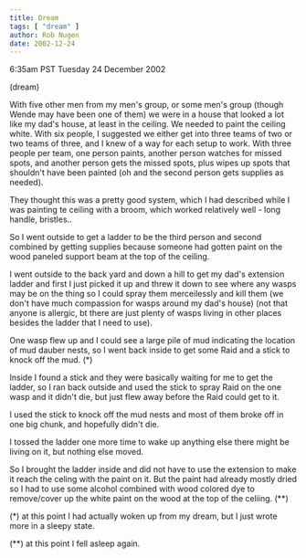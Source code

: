 ```yaml
---
title: Dream
tags: [ "dream" ]
author: Rob Nugen
date: 2002-12-24
---
```


<p class=date>6:35am PST Tuesday 24 December 2002</p>

<p class=note>(dream)</p>

<p class=dream>With five other men from my men's group, or some men's
group (though Wende may have been one of them) we were in a house that
looked a lot like my dad's house, at least in the ceiling.  We needed
to paint the ceiling white.  With six people, I suggested we either
get into three teams of two or two teams of three, and I knew of a way
for each setup to work.  With three people per team, one person
paints, another person watches for missed spots, and another person
gets the missed spots, plus wipes up spots that shouldn't have been
painted (oh and the second person gets supplies as needed).</p>

<p class=dream>They thought this was a pretty good system, which I had
described while I was painting te ceiling with a broom, which worked
relatively well - long handle, bristles..</p>

<p class=dream>So I went outside to get a ladder to be the third person
and second combined by getting supplies because someone had gotten
paint on the wood paneled support beam at the top of the ceiling.</p>

<p class=dream>I went outside to the back yard and down a hill to get
my dad's extension ladder and first I just picked it up and threw it
down to see where any wasps may be on the thing so I could spray them
merceilessly and kill them (we don't have much compassion for wasps
around my dad's house) (not that anyone is allergic, bt there are just
plenty of wasps living in other places besides the ladder that I need
to use).</p>

<p class=dream>One wasp flew up and I could see a large pile of mud
indicating the location of mud dauber nests, so I went back inside to
get some Raid and a stick to knock off the mud.  (*)</p>

<p class=dream>Inside I found a stick and they were basically waiting
for me to get the ladder, so I ran back outside and used the stick to
spray Raid on the one wasp and it didn't die, but just flew away
before the Raid could get to it.</p>

<p class=dream>I used the stick to knock off the mud nests and most of
them broke off in one big chunk, and hopefully didn't die.</p>

<p class=dream>I tossed the ladder one more time to wake up anything
else there might be living on it, but nothing else moved.</p>

<p class=dream>So I brought the ladder inside and did not have to use
the extension to make it reach the celing with the paint on it.  But
the paint had already mostly dried so I had to use some alcohol
combined with wood colored dye to remove/cover up the white paint on
the wood at the top of the celiing.  (**)</p>

<p>(*) at this point I had actually woken up from my dream, but I just
wrote more in a sleepy state.</p>

<p>(**) at this point I fell asleep again.</p>

